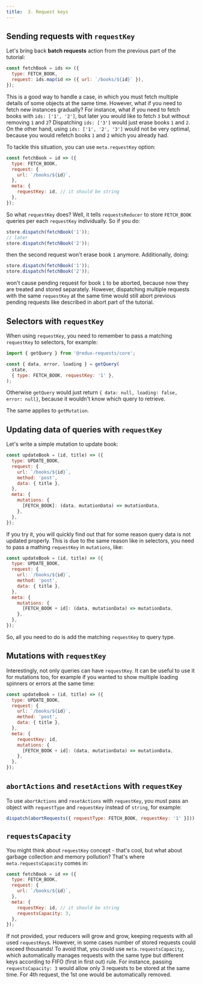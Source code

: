 ```yaml
---
title:  3. Request keys
---
```


## Sending requests with `requestKey`

Let's bring back **batch requests** action from the previous part of the tutorial:
```js
const fetchBook = ids => ({
  type: FETCH_BOOK,
  request: ids.map(id => ({ url: `/books/${id}` }),
});
```

This is a good way to handle a case, in which you must fetch multiple details of
some objects at the same time. However, what if you need to fetch new instances gradually?
For instance, what if you need to fetch books with `ids: ['1', '2']`, but later you
would like to fetch `3` but without removing `1` and `2`? Dispatching `ids: ['3']`
would just erase books `1` and `2`. On the other hand, using `ids: ['1', '2', '3']`
would not be very optimal, because you would refetch books `1` and `2` which you
already had.

To tackle this situation, you can use `meta.requestKey` option:
```js
const fetchBook = id => ({
  type: FETCH_BOOK,
  request: {
    url: `/books/${id}`,
  },
  meta: {
    requestKey: id, // it should be string
  },
});
```

So what `requestKey` does? Well, it tells `requestsReducer` to store `FETCH_BOOK`
queries per each `requestKey` individually. So if you do:
```js
store.dispatch(fetchBook('1'));
// later
store.dispatch(fetchBook('2'));
```
then the second request won't erase book `1` anymore. Additionally, doing:
```js
store.dispatch(fetchBook('1'));
store.dispatch(fetchBook('2'));
```
won't cause pending request for book `1` to be aborted, because now they are treated and stored
separately. However, dispatching multiple requests with the same `requestKey` at
the same time would still abort previous pending requests like described in abort part of the tutorial.


## Selectors with `requestKey`

When using `requestKey`, you need to remember to pass a matching `requestKey`
to selectors, for example:
```js
import { getQuery } from '@redux-requests/core';

const { data, error, loading } = getQuery(
  state,
  { type: FETCH_BOOK, requestKey: '1' },
);
```

Otherwise `getQuery` would just return `{ data: null, loading: false, error: null}`,
because it wouldn't know which query to retrieve.

The same applies to `getMutation`.

## Updating data of queries with `requestKey`

Let's write a simple mutation to update book:
```js
const updateBook = (id, title) => ({
  type: UPDATE_BOOK,
  request: {
    url: `/books/${id}`,
    method: 'post',
    data: { title },
  },
  meta: {
    mutations: {
      [FETCH_BOOK]: (data, mutationData) => mutationData,
    },
  },
});
```

If you try it, you will quickly find out that for some reason query data is not updated
properly. This is due to the same reason like in selectors, you need to pass a mathing
`requestKey` in `mutations`, like:
```js
const updateBook = (id, title) => ({
  type: UPDATE_BOOK,
  request: {
    url: `/books/${id}`,
    method: 'post',
    data: { title },
  },
  meta: {
    mutations: {
      [FETCH_BOOK + id]: (data, mutationData) => mutationData,
    },
  },
});
```

So, all you need to do is add the matching `requestKey` to query type.

## Mutations with `requestKey`

Interestingly, not only queries can have `requestKey`. It can be useful to use it
for mutations too, for example if you wanted to show multiple loading spinners
or errors at the same time:
```js
const updateBook = (id, title) => ({
  type: UPDATE_BOOK,
  request: {
    url: `/books/${id}`,
    method: 'post',
    data: { title },
  },
  meta: {
    requestKey: id,
    mutations: {
      [FETCH_BOOK + id]: (data, mutationData) => mutationData,
    },
  },
});
```

## `abortActions` and `resetActions` with `requestKey`

To use `abortActions` and `resetActions` with `requestKey`, you must pass an object
with `requestType` and `requestKey` instead of `string`, for example:
```js
dispatch(abortRequests({ requestType: FETCH_BOOK, requestKey: '1' }]));
```

## `requestsCapacity`

You might think about `requestKey` concept - that's cool, but what about garbage collection
and memory pollution? That's where `meta.requestsCapacity` comes in:
```js
const fetchBook = id => ({
  type: FETCH_BOOK,
  request: {
    url: `/books/${id}`,
  },
  meta: {
    requestKey: id, // it should be string
    requestsCapacity: 3,
  },
});
```

If not provided, your reducers will grow and grow, keeping requests with all used `requestKey`s.
However, in some cases number of stored requests could exceed thousands! To avoid that,
you could use `meta.requestsCapacity`, which automatically manages requests with the same
type but different keys according to FIFO (first in first out) rule. For instance,
passing `requestsCapacity: 3` would allow only 3 requests to be stored at the same time.
For 4th request, the 1st one would be automatically removed.
